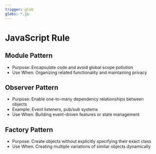 ```yaml
---
trigger: glob
globs: *.js
---
```


# JavaScript Rule

## Module Pattern
- Purpose: Encapsulate code and avoid global scope pollution
- Use When: Organizing related functionality and maintaining privacy

## Observer Pattern
- Purpose: Enable one-to-many dependency relationships between objects
- Example: Event listeners, pub/sub systems
- Use When: Building event-driven features or state management

## Factory Pattern
- Purpose: Create objects without explicitly specifying their exact class
- Use When: Creating multiple variations of similar objects dynamically